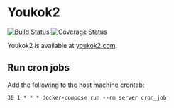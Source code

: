 # Youkok2

[![Build Status](https://travis-ci.org/OptimusCrime/youkok2.svg?branch=master)](https://travis-ci.org/OptimusCrime/youkok2)
[![Coverage Status](https://coveralls.io/repos/github/OptimusCrime/youkok2/badge.svg?branch=master)](https://coveralls.io/github/OptimusCrime/youkok2)

Youkok2 is available at [youkok2.com](http://youkok2.com).

## Run cron jobs

Add the following to the host machine crontab:

```
30 1 * * * docker-compose run --rm server cron_job 
```
